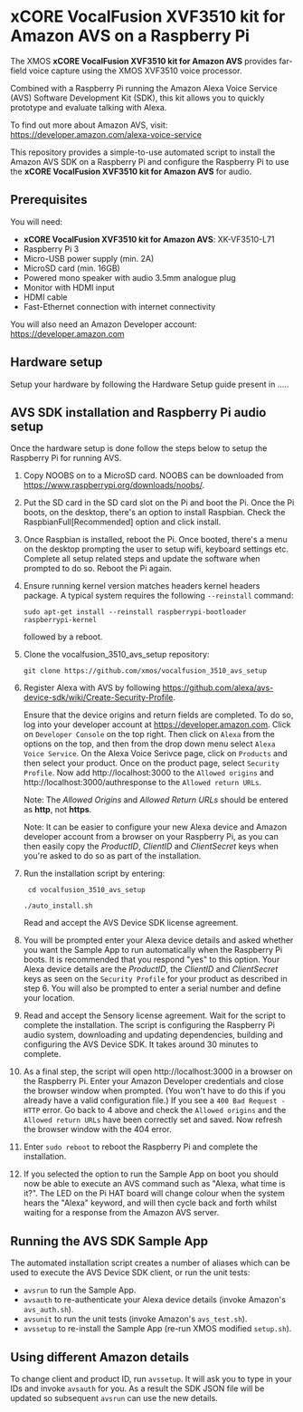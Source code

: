 # xCORE VocalFusion XVF3510 kit for Amazon AVS on a Raspberry Pi

The XMOS **xCORE VocalFusion XVF3510 kit for Amazon AVS** provides far-field voice capture using the XMOS XVF3510 voice processor.

Combined with a Raspberry Pi running the Amazon Alexa Voice Service (AVS) Software Development Kit (SDK), this kit allows you to quickly prototype and evaluate talking with Alexa.

To find out more about Amazon AVS, visit: https://developer.amazon.com/alexa-voice-service

This repository provides a simple-to-use automated script to install the Amazon AVS SDK on a Raspberry Pi and configure the Raspberry Pi to use the **xCORE VocalFusion XVF3510 kit for Amazon AVS** for audio.

## Prerequisites
You will need:

- **xCORE VocalFusion XVF3510 kit for Amazon AVS**: XK-VF3510-L71
- Raspberry Pi 3
- Micro-USB power supply (min. 2A)
- MicroSD card (min. 16GB)
- Powered mono speaker with audio 3.5mm analogue plug
- Monitor with HDMI input
- HDMI cable
- Fast-Ethernet connection with internet connectivity

You will also need an Amazon Developer account: https://developer.amazon.com

## Hardware setup
Setup your hardware by following the Hardware Setup guide present in .....

## AVS SDK installation and Raspberry Pi audio setup
Once the hardware setup is done follow the steps below to setup the Raspberry Pi for running AVS.

1. Copy NOOBS on to a MicroSD card. NOOBS can be downloaded from https://www.raspberrypi.org/downloads/noobs/.

2. Put the SD card in the SD card slot on the Pi and boot the Pi. Once the Pi boots, on the desktop, there's an option to install Raspbian. Check the RaspbianFull[Recommended] option and click install.

3. Once Raspbian is installed, reboot the Pi. Once booted, there's a menu on the desktop prompting the user to setup wifi, keyboard settings etc. Complete all setup related steps and update the software when prompted to do so. Reboot the Pi again.

4. Ensure running kernel version matches headers kernel headers package. A typical system requires the following `--reinstall` command:

   ```sudo apt-get install --reinstall raspberrypi-bootloader raspberrypi-kernel```

   followed by a reboot.

5. Clone the vocalfusion_3510_avs_setup repository:

   ```git clone https://github.com/xmos/vocalfusion_3510_avs_setup```

6. Register Alexa with AVS by following https://github.com/alexa/avs-device-sdk/wiki/Create-Security-Profile.

   Ensure that the device origins and return fields are completed. To do so, log into your developer account at https://developer.amazon.com. Click on `Developer Console` on the top right. Then click on `Alexa` from the options on the top, and then from the drop down menu select `Alexa Voice Service`. On the Alexa Voice Serivce page, click on `Products` and then select your product. Once on the product page, select `Security Profile`. Now add http://localhost:3000 to the `Allowed origins` and http://localhost:3000/authresponse to the `Allowed return URLs`. 
   
   Note: The *Allowed Origins* and *Allowed Return URLs* should be entered as **http**, not **https**.

   Note: It can be easier to configure your new Alexa device and Amazon developer account from a browser on your Raspberry Pi, as you can then easily copy the *ProductID*, *ClientID* and *ClientSecret* keys when you're asked to do so as part of the installation.

7. Run the installation script by entering:

   ``` cd vocalfusion_3510_avs_setup```

   ```./auto_install.sh```

   Read and accept the AVS Device SDK license agreement.

8. You will be prompted enter your Alexa device details and asked whether you want the Sample App to run automatically when the Raspberry Pi boots. It is recommended that you respond "yes" to this option. Your Alexa device details are the *ProductID*, the *ClientID* and *ClientSecret* keys as seen on the `Security Profile` for your product as described in step 6. You will also be prompted to enter a serial number and define your location.

9. Read and accept the Sensory license agreement. Wait for the script to complete the installation. The script is configuring the Raspberry Pi audio system, downloading and updating dependencies, building and configuring the AVS Device SDK. It takes around 30 minutes to complete.

8. As a final step, the script will open http://localhost:3000 in a browser on the Raspberry Pi. Enter your Amazon Developer credentials and close the browser window when prompted. (You won't have to do this if you already have a valid configuration file.) If you see a `400 Bad Request - HTTP` error. Go back to 4 above and check the `Allowed origins` and the `Allowed return URLs` have been correctly set and saved. Now refresh the browser window with the 404 error.

10. Enter `sudo reboot` to reboot the Raspberry Pi and complete the installation.

11. If you selected the option to run the Sample App on boot you should now be able to execute an AVS command such as "Alexa, what time is it?". The LED on the Pi HAT board will change colour when the system hears the "Alexa" keyword, and will then cycle back and forth whilst waiting for a response from the Amazon AVS server.

## Running the AVS SDK Sample App
The automated installation script creates a number of aliases which can be used to execute the AVS Device SDK client, or run the unit tests:
- `avsrun` to run the Sample App.
- `avsauth` to re-authenticate your Alexa device details (invoke Amazon's `avs_auth.sh`).
- `avsunit` to run the unit tests (invoke Amazon's `avs_test.sh`).
- `avssetup` to re-install the Sample App (re-run XMOS modified `setup.sh`).

## Using different Amazon details
To change client and product ID, run `avssetup`. It will ask you to type in your IDs and invoke `avsauth` for you. As a result the SDK JSON file will be updated so subsequent `avsrun` can use the new details.
